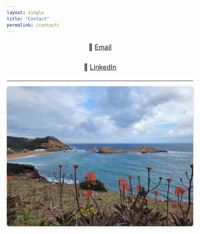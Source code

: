 ```yaml
---
layout: single
title: "Contact"
permalink: /contact/
---
```


<div style="text-align: center; font-size: 18px; line-height: 2;">

📧 <a href="mailto:ayah.bohsali@upf.edu">Email</a>  

💼 <a href="https://www.linkedin.com/in/ayah-bohsali-b65aa8128" target="_blank">LinkedIn</a>

</div>

<hr>

<div style="text-align: center; margin-top: 10px; margin-bottom: 160px;">
  <img src="/assets/images/menorca1.jpg" alt="Contact Background" style="max-width: 100%; height: auto; border-radius: 6px; box-shadow: 0 2px 6px rgba(0,0,0,0.15);">
</div>
